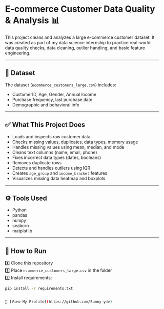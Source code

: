 
# E-commerce Customer Data Quality & Analysis 📊

This project cleans and analyzes a large e-commerce customer dataset. It was created as part of my data science internship to practice real-world data quality checks, data cleaning, outlier handling, and basic feature engineering.

---

## 📂 Dataset

The dataset (`ecommerce_customers_large.csv`) includes:
- CustomerID, Age, Gender, Annual Income
- Purchase frequency, last purchase date
- Demographic and behavioral info

---

## ✅ What This Project Does

- Loads and inspects raw customer data
- Checks missing values, duplicates, data types, memory usage
- Handles missing values using mean, median, and mode
- Cleans text columns (name, email, phone)
- Fixes incorrect data types (dates, booleans)
- Removes duplicate rows
- Detects and handles outliers using IQR
- Creates `age_group` and `income_bracket` features
- Visualizes missing data heatmap and boxplots

---

## ⚙️ Tools Used

- Python
- pandas
- numpy
- seaborn
- matplotlib

---

## 🚀 How to Run

1️⃣ Clone this repository  
2️⃣ Place `ecommerce_customers_large.csv` in the folder  
3️⃣ Install requirements:  
```bash
pip install -r requirements.txt


🔗 [View My Profile](https://github.com/Sunny-ydv)





